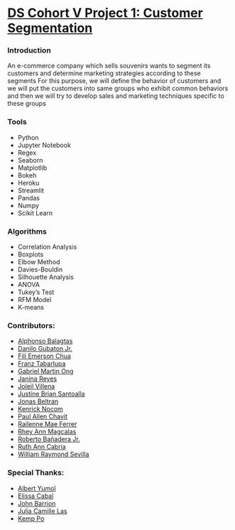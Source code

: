 # [DS Cohort V Project 1: Customer Segmentation](https://cohort-5-first-project-cs.herokuapp.com/)

### Introduction
An e-commerce company which sells souvenirs wants to segment its customers and determine marketing strategies according to these segments
For this purpose, we will define the behavior of customers and we will put the customers into same groups who exhibit common behaviors and then we will try to develop sales and marketing techniques specific to these groups

### Tools
* Python
* Jupyter Notebook
* Regex
* Seaborn
* Matplotlib
* Bokeh
* Heroku
* Streamlit
* Pandas
* Numpy
* Scikit Learn

### Algorithms
* Correlation Analysis
* Boxplots
* Elbow Method
* Davies-Bouldin
* Silhouette Analysis
* ANOVA
* Tukey’s Test
* RFM Model
* K-means

### Contributors:
* [Alphonso Balagtas](https://www.linkedin.com/in/alphonso-balagtas-0767111a1/)
* [Danilo Gubaton Jr.](https://www.linkedin.com/in/dcgubatonjr/)
* [Fili Emerson Chua](https://www.linkedin.com/in/fili-emerson-chua/)
* [Franz Tabarlupa](https://www.linkedin.com/in/franztaborlupa/)
* [Gabriel Martin Ong](https://www.linkedin.com/in/gabrielmartinong/)
* [Janina Reyes](https://www.linkedin.com/in/janina-reyes/)
* [Joleil Villena](https://www.linkedin.com/in/joleilvillena/)
* [Justine Brian Santoalla](https://www.linkedin.com/in/jbsantoalla/)
* [Jonas Beltran](https://www.linkedin.com/in/jonas-beltran/)
* [Kenrick Nocom](https://www.linkedin.com/in/kenrick-nocom/)
* [Paul Allen Chavit](https://www.linkedin.com/in/paul-allen-chavit-06b92b1b0/)
* [Railenne Mae Ferrer](https://www.linkedin.com/in/railenne-mae-ferrer-5a6b391a4/)
* [Rhey Ann Magcalas](https://www.linkedin.com/in/rhey-ann-magcalas-47541490/)
* [Roberto Bañadera Jr.](https://www.linkedin.com/in/robertobanaderajr/)
* [Ruth Ann Cabria](https://www.linkedin.com/in/racabria/)
* [William Raymond Sevilla](https://www.linkedin.com/in/wrnr1997/)

### Special Thanks:
* [Albert Yumol](https://www.linkedin.com/in/albertyumol/)
* [Elissa Cabal](https://www.linkedin.com/in/elissa-cabal-9790a3141/)
* [John Barrion](https://www.linkedin.com/in/johnbarrion/)
* [Julia Camille Las](https://www.linkedin.com/in/julialas/)
* [Kemp Po](https://www.linkedin.com/in/kemp-po/)
